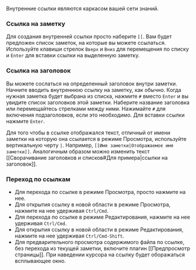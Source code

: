 Внутренние ссылки являются каркасом вашей сети знаний.

### Ссылка на заметку

Для создания внутренней ссылки просто наберите `[[`. Вам будет предложен список заметок, на которые вы можете ссылаться. Используйте клавиши стрелок `Вверх` и `Вниз` для перемещения по списку и `Enter` для вставки ссылки на выделенную заметку.

### Ссылка на заголовок

Вы можете сослаться на определенный заголовок внутри заметки. Начните вводить внутреннюю ссылку на заметку, как обычно. Когда нужная заметка будет выбрана из списка, нажмите `#` вместо `Enter` и вы увидите список заголовков этой заметки. Наберите название заголовка или перемещайтесь стрелками между ними. Нажимайте `#` для включения подзаголовков, если это необходимо. Для вставки ссылки нажмите `Enter`.

Для того чтобы в ссылке отображался текст, отличный от имени заметки на которую она ссылается в режиме Просмотра, используйте вертикальную черту `|`. Например, `[[Имя заметки|Отображаемое имя заметки]]`. Аналогичным образом можно изменить текст [[Сворачивание заголовков и списков#Для примера|ссылки на заголовок]].

### Переход по ссылкам

- Для перехода по ссылке в режиме Просмотра, просто нажмите на нее.
- Для открытия ссылку в новой области в режиме Просмотра, нажмите на нее удерживая `Ctrl/Cmd`.
- Для перехода по ссылке в режиме Редактирования, нажмите на нее удерживая `Ctrl/Cmd`.
- Для открытия ссылку в новой области в режиме Редактирования, нажмите на нее удерживая `Ctrl/Cmd-Shift`.
- Для предварительного просмотра содержимого файла по ссылке, без перехода из текущей заметки, включите плагин [[Предпросмотр страницы]]. При наведении курсора на ссылку будет оборажаться всплывающее окно.